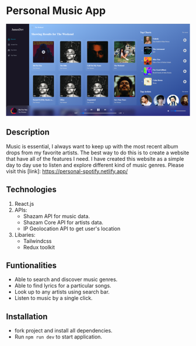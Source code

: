 # Personal Music App

![Peronsal Spotify](/MusicApp.png)

## Description

Music is essential, I always want to keep up with the most recent album drops from my favorite artists. The best way to do this is to 
create a website that have all of the features I need. I have created this website as a simple day to day use to listen and explore different kind of music genres. Please visit this [link]: https://personal-spotify.netlify.app/

## Technologies

1. React.js
2. APIs:
   - Shazam API for music data.
   - Shazam Core API for artists data.
   - IP Geolocation API to get user's location
3. Libaries:
   - Tailwindcss
   - Redux toolkit 

## Funtionalities
   - Able to search and discover music genres.
   - Able to find lyrics for a particular songs.
   - Look up to any artists using search bar.
   - Listen to music by a single click.

## Installation
   - fork project and install all dependencies.
   - Run `npm run dev` to start application.


